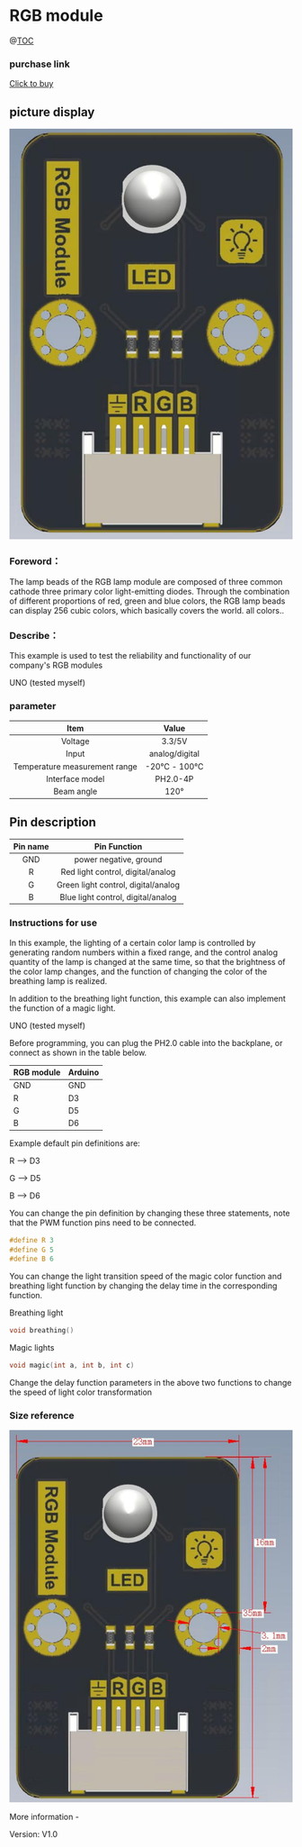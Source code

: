 # **RGB module**

@[TOC](Contents)

### purchase link

[Click to buy]()

### 

## picture display

![](https://github.com/YouXinElectronic/Around-the-Arduino/blob/main/RGB/image/top.jpg)

### Foreword：

The lamp beads of the RGB lamp module are composed of three common cathode three primary color light-emitting diodes. Through the combination of different proportions of red, green and blue colors, the RGB lamp beads can display 256 cubic colors, which basically covers the world. all colors..

### Describe：

This example is used to test the reliability and functionality of our company's RGB modules 

UNO (tested myself)

### parameter

| Item                          | Value          |
|:-----------------------------:|:--------------:|
| Voltage                       | 3.3/5V         |
| Input                         | analog/digital |
| Temperature measurement range | -20℃ - 100℃    |
| Interface model               | PH2.0-4P       |
| Beam angle                    | 120°           |

### 

## Pin description

| Pin name | Pin Function                        |
|:--------:|:-----------------------------------:|
| GND      | power negative, ground              |
| R        | Red light control, digital/analog   |
| G        | Green light control, digital/analog |
| B        | Blue light control, digital/analog  |

### 

### Instructions for use

In this example, the lighting of a certain color lamp is controlled by generating random numbers within a fixed range, and the control analog quantity of the lamp is changed at the same time, so that the brightness of the color lamp changes, and the function of changing the color of the breathing lamp is realized.

In addition to the breathing light function, this example can also implement the function of a magic light.

UNO (tested myself)

Before programming, you can plug the PH2.0 cable into the backplane, or connect as shown in the table below.

| RGB module | Arduino |
| ---------- | ------- |
| GND        | GND     |
| R          | D3      |
| G          | D5      |
| B          | D6      |

Example default pin definitions are:

 R --> D3

 G --> D5 

 B --> D6

 You can change the pin definition by changing these three statements, note that the PWM function pins need to be connected.

```cpp
#define R 3
#define G 5
#define B 6
```

You can change the light transition speed of the magic color function and breathing light function by changing the delay time in the corresponding function.

Breathing light

```cpp
void breathing()
```

Magic lights

```cpp
void magic(int a, int b, int c)
```

Change the delay function parameters in the above two functions to change the speed of light color transformation

### Size reference

![](https://github.com/YouXinElectronic/Around-the-Arduino/blob/main/RGB/image/Dimensions.jpg)

More information - 

Version: V1.0
